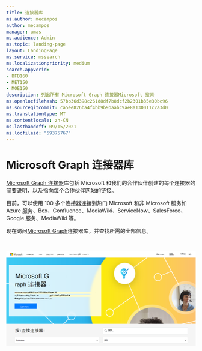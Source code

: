 ```yaml
---
title: 连接器库
ms.author: mecampos
author: mecampos
manager: umas
ms.audience: Admin
ms.topic: landing-page
layout: LandingPage
ms.service: mssearch
ms.localizationpriority: medium
search.appverid:
- BFB160
- MET150
- MOE150
description: 列出所有 Microsoft Graph 连接器Microsoft 搜索
ms.openlocfilehash: 57bb36d398c261d8df7b8dcf2b2301b35e30bc96
ms.sourcegitcommit: ca5ee826ba4f4bb9b9baabc9ae8a130011c2a3d0
ms.translationtype: MT
ms.contentlocale: zh-CN
ms.lasthandoff: 09/15/2021
ms.locfileid: "59375767"
---
```

# <a name="microsoft-graph-connectors-gallery"></a>Microsoft Graph 连接器库

[Microsoft Graph 连接器](https://www.microsoft.com/microsoft-search/connectors)库包括 Microsoft 和我们的合作伙伴创建的每个连接器的简要说明，以及指向每个合作伙伴网站的链接。

目前，可以使用 100 多个连接器连接到热门 Microsoft 和非 Microsoft 服务如 Azure 服务、Box、Confluence、MediaWiki、ServiceNow、SalesForce、Google 服务、MediaWiki 等。

现在访问[Microsoft Graph](http://www.microsoft.com/microsoft-search/connectors)连接器库，并查找所需的全部信息。

<br>

![显示新连接器库的图像。](media/connectors-gallery.png)
